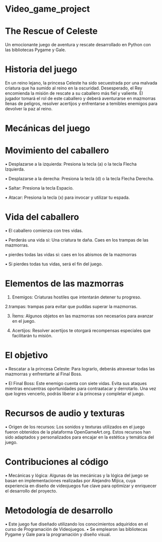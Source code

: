 # Video_game_project
# The Rescue of Celeste
Un emocionante juego de aventura y rescate desarrollado en Python con las bibliotecas Pygame y Gale.

# Historia del juego
En un reino lejano, la princesa Celeste ha sido secuestrada por una malvada criatura que ha sumido al reino en la oscuridad. Desesperado, el Rey encomienda la misión de rescate a su caballero más fiel y valiente. El jugador tomará el rol de este caballero y deberá aventurarse en mazmorras llenas de peligros, resolver acertijos y enfrentarse a temibles enemigos para devolver la paz al reino.

# Mecánicas del juego
# Movimiento del caballero
•	Desplazarse a la izquierda: Presiona la tecla (a) o la tecla Flecha Izquierda.

•	Desplazarse a la derecha: Presiona la tecla (d) o la tecla Flecha Derecha.

•	Saltar: Presiona la tecla Espacio.

•	Atacar: Presiona la tecla (x) para invocar y utilizar tu espada.

# Vida del caballero
•	El caballero comienza con tres vidas.

•	Perderás una vida si:
Una criatura te daña.
Caes en los trampas de las mazmorras.

•	pierdes todas las vidas si:
caes en los abismos de la mazmorras

•	Si pierdes todas tus vidas, será el fin del juego.

# Elementos de las mazmorras
1.	Enemigos:
Criaturas hostiles que intentarán detener tu progreso.

2.trampas:
trampas para evitar que puddas superar la mazmorras.

3.	Ítems:
Algunos objetos en las mazmorras son necesarios para avanzar en el juego.

4.	Acertijos:
Resolver acertijos te otorgará recompensas especiales que facilitarán tu misión.

# El objetivo
•	Rescatar a la princesa Celeste:
Para lograrlo, deberás atravesar todas las mazmorras y enfrentarte al Final Boss.

•	El Final Boss:
Este enemigo cuenta con siete vidas.
Evita sus ataques mientras encuentras oportunidades para contraatacar y derrotarlo.
Una vez que logres vencerlo, podrás liberar a la princesa y completar el juego.

# Recursos de audio y texturas
•	Origen de los recursos:
Los sonidos y texturas utilizados en el juego fueron obtenidos de la plataforma OpenGameArt.org.
Estos recursos han sido adaptados y personalizados para encajar en la estética y temática del juego.

# Contribuciones al código
•	Mecánicas y lógica:
Algunas de las mecánicas y la lógica del juego se basan en implementaciones realizadas por Alejandro Mijica, cuya experiencia en diseño de videojuegos fue clave para optimizar y enriquecer el desarrollo del proyecto.

# Metodología de desarrollo
•	Este juego fue diseñado utilizando los conocimientos adquiridos en el curso de Programación de Videojuegos.
•	Se emplearon las bibliotecas Pygame y Gale para la programación y diseño visual.
